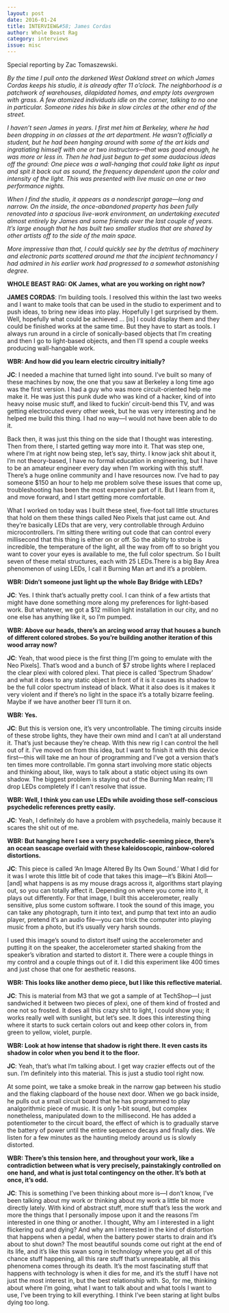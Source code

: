 ```yaml
---
layout: post 
date: 2016-01-24
title: INTERVIEW&#58; James Cordas
author: Whole Beast Rag
category: interviews
issue: misc
---
```

Special reporting by Zac Tomaszewski.

_By the time I pull onto the darkened West Oakland street on which James Cordas keeps his studio, it is already after 11 o’clock. The neighborhood is a patchwork of warehouses, dilapidated homes, and empty lots overgrown with grass. A few atomized individuals idle on the corner, talking to no one in particular. Someone rides his bike in slow circles at the other end of the street._

_I haven’t seen James in years. I first met him at Berkeley, where he had been dropping in on classes at the art department. He wasn’t officially a student, but he had been hanging around with some of the art kids and ingratiating himself with one or two instructors—that was good enough, he was more or less in. Then he had just begun to get some audacious ideas off the ground: One piece was a wall-hanging that could take light as input and spit it back out as sound, the frequency dependent upon the color and intensity of the light. This was presented with live music on one or two performance nights._

_When I find the studio, it appears as a nondescript garage—long and narrow. On the inside, the once-abandoned property has been fully renovated into a spacious live-work environment, an undertaking executed almost entirely by James and some friends over the last couple of years. It’s large enough that he has built two smaller studios that are shared by other artists off to the side of the main space._

_More impressive than that, I could quickly see by the detritus of machinery and electronic parts scattered around me that the incipient technomancy I had admired in his earlier work had progressed to a somewhat astonishing degree._

**WHOLE BEAST RAG: OK James, what are you working on right now?**  

**JAMES CORDAS**: I’m building tools. I resolved this within the last two weeks and I want to make tools that can be used in the studio to experiment and to push ideas, to bring new ideas into play. Hopefully I get surprised by them. Well, hopefully what could be achieved … [is] I could display them and they could be finished works at the same time. But they have to start as tools. I always run around in a circle of sonically-based objects that I’m creating and then I go to light-based objects, and then I’ll spend a couple weeks producing wall-hangable work.

**WBR: And how did you learn electric circuitry initially?**  

**JC**: I needed a machine that turned light into sound. I’ve built so many of these machines by now, the one that you saw at Berkeley a long time ago was the first version. I had a guy who was more circuit-oriented help me make it. He was just this punk dude who was kind of a hacker, kind of into heavy noise music stuff, and liked to fuckin’ circuit-bend this TV, and was getting electrocuted every other week, but he was very interesting and he helped me build this thing. I had no way—I would not have been able to do it.

Back then, it was just this thing on the side that I thought was interesting. Then from there, I started getting way more into it. That was step one, where I’m at right now being step, let’s say, thirty. I know jack shit about it, I’m not theory-based, I have no formal education in engineering, but I have to be an amateur engineer every day when I’m working with this stuff. There’s a huge online community and I have resources now. I’ve had to pay someone $150 an hour to help me problem solve these issues that come up, troubleshooting has been the most expensive part of it. But I learn from it, and move forward, and I start getting more comfortable.

What I worked on today was I built these steel, five-foot tall little structures that hold on them these things called Neo Pixels that just came out. And they’re basically LEDs that are very, very controllable through Arduino microcontrollers. I’m sitting there writing out code that can control every millisecond that this thing is either on or off. So the ability to strobe is incredible, the temperature of the light, all the way from off to so bright you want to cover your eyes is available to me, the full color spectrum. So I built seven of these metal structures, each with 25 LEDs.There is a big Bay Area phenomenon of using LEDs, I call it Burning Man art and it’s a problem.

**WBR: Didn’t someone just light up the whole Bay Bridge with LEDs?**  

**JC**: Yes. I think that’s actually pretty cool. I can think of a few artists that might have done something more along my preferences for light-based work. But whatever, we got a $12 million light installation in our city, and no one else has anything like it, so I’m pumped.

**WBR: Above our heads, there’s an arcing wood array that houses a bunch of different colored strobes. So you’re building another iteration of this wood array now?**  

**JC**: Yeah, that wood piece is the first thing [I’m going to emulate with the Neo Pixels]. That’s wood and a bunch of $7 strobe lights where I replaced the clear plexi with colored plexi. That piece is called ‘Spectrum Shadow’ and what it does to any static object in front of it is it causes its shadow to be the full color spectrum instead of black. What it also does is it makes it very violent and if there’s no light in the space it’s a totally bizarre feeling. Maybe if we have another beer I’ll turn it on.

**WBR: Yes.**  

**JC**: But this is version one, it’s very uncontrollable. The timing circuits inside of these strobe lights, they have their own mind and I can’t at all understand it. That’s just because they’re cheap. With this new rig I can control the hell out of it. I’ve moved on from this idea, but I want to finish it with this device first—this will take me an hour of programming and I’ve got a version that’s ten times more controllable. I’m gonna start involving more static objects and thinking about, like, ways to talk about a static object using its own shadow. The biggest problem is staying out of the Burning Man realm; I’ll drop LEDs completely if I can’t resolve that issue.

**WBR: Well, I think you can use LEDs while avoiding those self-conscious psychedelic references pretty easily.**  

**JC**: Yeah, I definitely do have a problem with psychedelia, mainly because it scares the shit out of me.

**WBR: But hanging here I see a very psychedelic-seeming piece, there’s an ocean seascape overlaid with these kaleidoscopic, rainbow-colored distortions.**  

**JC**: This piece is called ‘An Image Altered By Its Own Sound.’ What I did for it was I wrote this little bit of code that takes this image—it’s Bikini Atoll—[and] what happens is as my mouse drags across it, algorithms start playing out, so you can totally affect it. Depending on where you come into it, it plays out differently. For that image, I built this accelerometer, really sensitive, plus some custom software. I took the sound of this image, you can take any photograph, turn it into text, and pump that text into an audio player, pretend it’s an audio file—you can trick the computer into playing music from a photo, but it’s usually very harsh sounds.

I used this image’s sound to distort itself using the accelerometer and putting it on the speaker, the accelerometer started shaking from the speaker’s vibration and started to distort it. There were a couple things in my control and a couple things out of it. I did this experiment like 400 times and just chose that one for aesthetic reasons.

**WBR: This looks like another demo piece, but I like this reflective material.**  

**JC**: This is material from M3 that we got a sample of at TechShop—I just sandwiched it between two pieces of plexi, one of them kind of frosted and one not so frosted. It does all this crazy shit to light, I could show you; it works really well with sunlight, but let’s see. It does this interesting thing where it starts to suck certain colors out and keep other colors in, from green to yellow, violet, purple.

**WBR: Look at how intense that shadow is right there. It even casts its shadow in color when you bend it to the floor.**  

**JC**: Yeah, that’s what I’m talking about. I get way crazier effects out of the sun. I’m definitely into this material. This is just a studio tool right now.

At some point, we take a smoke break in the narrow gap between his studio and the flaking clapboard of the house next door. When we go back inside, he pulls out a small circuit board that he has programmed to play analgorithmic piece of music. It is only 1-bit sound, but complex nonetheless, manipulated down to the millisecond. He has added a potentiometer to the circuit board, the effect of which is to gradually starve the battery of power until the entire sequence decays and finally dies. We listen for a few minutes as the haunting melody around us is slowly distorted.

**WBR: There’s this tension here, and throughout your work, like a contradiction between what is very precisely, painstakingly controlled on one hand, and what is just total contingency on the other. It’s both at once, it’s odd.**  

**JC**: This is something I’ve been thinking about more is—I don’t know, I’ve been talking about my work or thinking about my work a little bit more directly lately. With kind of abstract stuff, more stuff that’s less the work and more the things that I personally impose upon it and the reasons I’m interested in one thing or another. I thought, Why am I interested in a light flickering out and dying? And why am I interested in the kind of distortion that happens when a pedal, when the battery power starts to drain and it’s about to shut down? The most beautiful sounds come out right at the end of its life, and it’s like this swan song in technology where you get all of this chance stuff happening, all this rare stuff that’s unrepeatable, all this phenomena comes through its death. It’s the most fascinating stuff that happens with technology is when it dies for me, and it’s the stuff I have not just the most interest in, but the best relationship with. So, for me, thinking about where I’m going, what I want to talk about and what tools I want to use, I’ve been trying to kill everything. I think I’ve been staring at light bulbs dying too long.